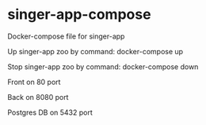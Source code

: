 # singer-app-compose
Docker-compose file for singer-app

Up singer-app zoo by command: docker-compose up

Stop singer-app zoo by command: docker-compose down

Front on 80 port

Back on 8080 port

Postgres DB on 5432 port
